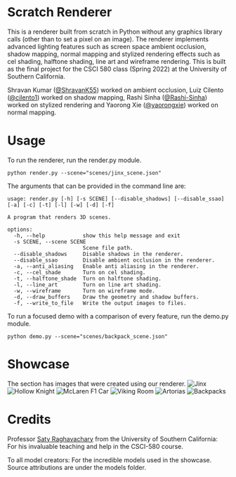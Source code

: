 # Scratch Renderer

This is a renderer built from scratch in Python without any graphics library calls (other than to set a pixel on an image). The renderer implements advanced lighting features such as screen space ambient occlusion, shadow mapping, normal mapping and stylized rendering effects such as cel shading, halftone shading, line art and wireframe rendering. This is built as the final project for the CSCI 580 class (Spring 2022) at the University of Southern California.

Shravan Kumar ([@ShravanK55](https://github.com/ShravanK55)) worked on ambient occlusion, Luiz Cilento ([@cilento1](https://github.com/cilento1)) worked on shadow mapping, Rashi Sinha ([@Rashi-Sinha](https://github.com/Rashi-Sinha)) worked on stylized rendering and Yaorong Xie ([@yaorongxie](https://github.com/yaorongxie)) worked on normal mapping.

# Usage

To run the renderer, run the render.py module.

    python render.py --scene="scenes/jinx_scene.json"

The arguments that can be provided in the command line are:

    usage: render.py [-h] [-s SCENE] [--disable_shadows] [--disable_ssao] [-a] [-c] [-t] [-l] [-w] [-d] [-f]

    A program that renders 3D scenes.

    options:
      -h, --help            show this help message and exit
      -s SCENE, --scene SCENE
                            Scene file path.
      --disable_shadows     Disable shadows in the renderer.
      --disable_ssao        Disable ambient occlusion in the renderer.
      -a, --anti_aliasing   Enable anti aliasing in the renderer.
      -c, --cel_shade       Turn on cel shading.
      -t, --halftone_shade  Turn on halftone shading.
      -l, --line_art        Turn on line art shading.
      -w, --wireframe       Turn on wireframe mode.
      -d, --draw_buffers    Draw the geometry and shadow buffers.
      -f, --write_to_file   Write the output images to files.

To run a focused demo with a comparison of every feature, run the demo.py module.

    python demo.py --scene="scenes/backpack_scene.json"

# Showcase

The section has images that were created using our renderer.
![Jinx](https://i.imgur.com/4uBACmd.png)
![Hollow Knight](https://i.imgur.com/9yTIJ7h.png)
![McLaren F1 Car](https://i.imgur.com/iY8Z0Nh.png)
![Viking Room](https://i.imgur.com/Sj1YXwL.png)
![Artorias](https://i.imgur.com/tSz0H1b.png)
![Backpacks](https://i.imgur.com/H6lAUIk.png)

# Credits

Professor [Saty Raghavachary](https://viterbi.usc.edu/directory/faculty/Raghavachary/Saty) from the University of Southern California: For his invaluable teaching and help in the CSCI-580 course.

To all model creators: For the incredible models used in the showcase. Source attributions are under the models folder.
